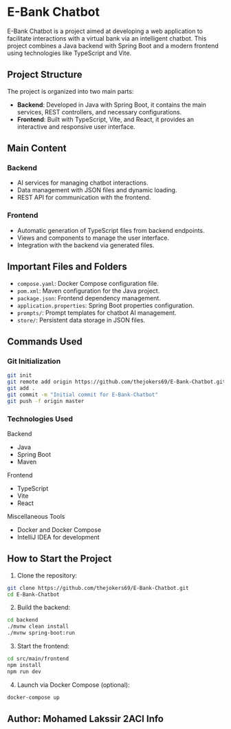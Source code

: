# E-Bank Chatbot

E-Bank Chatbot is a project aimed at developing a web application to facilitate interactions with a virtual bank via an intelligent chatbot. This project combines a Java backend with Spring Boot and a modern frontend using technologies like TypeScript and Vite.

## Project Structure

The project is organized into two main parts:
- **Backend**: Developed in Java with Spring Boot, it contains the main services, REST controllers, and necessary configurations.
- **Frontend**: Built with TypeScript, Vite, and React, it provides an interactive and responsive user interface.

## Main Content

### Backend
- AI services for managing chatbot interactions.
- Data management with JSON files and dynamic loading.
- REST API for communication with the frontend.


### Frontend
- Automatic generation of TypeScript files from backend endpoints.
- Views and components to manage the user interface.
- Integration with the backend via generated files.

## Important Files and Folders

- `compose.yaml`: Docker Compose configuration file.
- `pom.xml`: Maven configuration for the Java project.
- `package.json`: Frontend dependency management.
- `application.properties`: Spring Boot properties configuration.
- `prompts/`: Prompt templates for chatbot AI management.
- `store/`: Persistent data storage in JSON files.

## Commands Used

### Git Initialization
```bash
git init
git remote add origin https://github.com/thejokers69/E-Bank-Chatbot.git
git add .
git commit -m "Initial commit for E-Bank-Chatbot"
git push -f origin master
```

### Technologies Used
Backend
- Java
- Spring Boot
- Maven

Frontend
- TypeScript
- Vite
- React

Miscellaneous Tools
- Docker and Docker Compose
- IntelliJ IDEA for development

## How to Start the Project

1. Clone the repository:
```bash
git clone https://github.com/thejokers69/E-Bank-Chatbot.git
cd E-Bank-Chatbot
```

2. Build the backend:
```bash
cd backend
./mvnw clean install
./mvnw spring-boot:run
```

3. Start the frontend:
```bash
cd src/main/frontend
npm install
npm run dev
```

4. Launch via Docker Compose (optional):
```bash
docker-compose up
```

## Author: Mohamed Lakssir 2ACI Info
```